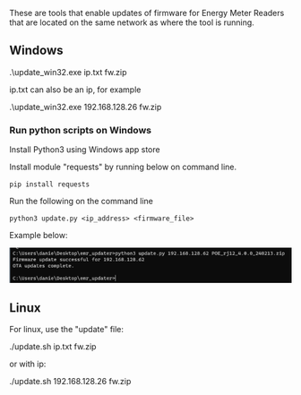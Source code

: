 These are tools that enable updates of firmware for Energy Meter Readers that are located on the same network as where the tool is running.

## Windows

.\update_win32.exe ip.txt fw.zip

ip.txt can also be an ip, for example

.\update_win32.exe 192.168.128.26 fw.zip

### Run python scripts on Windows

Install Python3 using Windows app store

Install module "requests" by running below on command line.

    pip install requests

Run the following on the command line

    python3 update.py <ip_address> <firmware_file>

Example below:

![Command line example](emr_updater_windows_example.png)

## Linux

For linux, use the "update" file:

./update.sh ip.txt fw.zip

or with ip:

./update.sh 192.168.128.26 fw.zip
